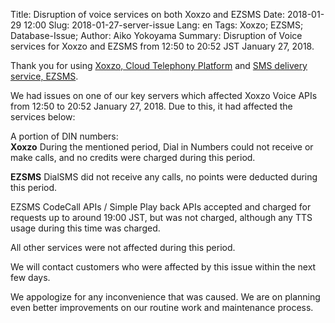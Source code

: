 Title: Disruption of voice services on both Xoxzo and EZSMS
Date: 2018-01-29 12:00
Slug: 2018-01-27-server-issue
Lang: en
Tags: Xoxzo; EZSMS; Database-Issue; 
Author: Aiko Yokoyama
Summary: Disruption of Voice services for Xoxzo and EZSMS from 12:50 to 20:52 JST January 27, 2018.

Thank you for using [Xoxzo, Cloud Telephony Platform](https://www.xoxzo.com/en/)
and [SMS delivery service, EZSMS](https://www.ezsms.biz/ja/).

We had issues on one of our key servers which affected Xoxzo Voice APIs from 12:50 to 20:52
January 27, 2018. Due to this, it had affected the services below:

A portion of DIN numbers: <br>
**Xoxzo**
During the mentioned period, Dial in Numbers could not receive or make calls, and no credits
were charged during this period.

**EZSMS**
DialSMS did not receive any calls, no points were deducted during this period.

EZSMS CodeCall APIs / Simple Play back APIs accepted and charged for requests up to around 19:00 JST,
but was not charged, although any TTS usage during this time was charged.

All other services were not affected during this period.

We will contact customers who were affected by this issue within the next few
days.

We appologize for any inconvenience that was caused. We are on planning even better
improvements on our routine work and maintenance process.
